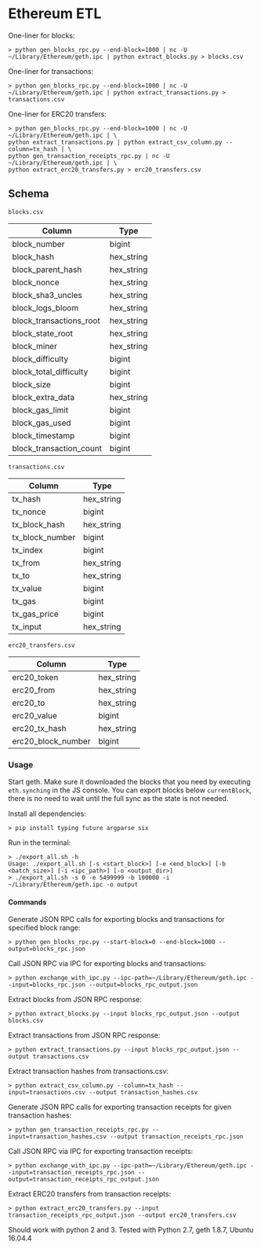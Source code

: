 # Ethereum ETL

One-liner for blocks:

```
> python gen_blocks_rpc.py --end-block=1000 | nc -U ~/Library/Ethereum/geth.ipc | python extract_blocks.py > blocks.csv
```

One-liner for transactions:

```
> python gen_blocks_rpc.py --end-block=1000 | nc -U ~/Library/Ethereum/geth.ipc | python extract_transactions.py > transactions.csv
```

One-liner for ERC20 transfers:

```
> python gen_blocks_rpc.py --end-block=1000 | nc -U ~/Library/Ethereum/geth.ipc | \
python extract_transactions.py | python extract_csv_column.py --column=tx_hash | \
python gen_transaction_receipts_rpc.py | nc -U ~/Library/Ethereum/geth.ipc | \
python extract_erc20_transfers.py > erc20_transfers.csv
```

## Schema

`blocks.csv`

Column                  | Type               |
------------------------|---------------------
block_number            | bigint             |
block_hash              | hex_string         |
block_parent_hash       | hex_string         |
block_nonce             | hex_string         |
block_sha3_uncles       | hex_string         |
block_logs_bloom        | hex_string         |
block_transactions_root | hex_string         |
block_state_root        | hex_string         |
block_miner             | hex_string         |
block_difficulty        | bigint             |
block_total_difficulty  | bigint             |
block_size              | bigint             |
block_extra_data        | hex_string         |
block_gas_limit         | bigint             |
block_gas_used          | bigint             |
block_timestamp         | bigint             |
block_transaction_count | bigint             |

`transactions.csv`

Column              |    Type     |
--------------------|--------------
tx_hash             | hex_string  |
tx_nonce            | bigint      |
tx_block_hash       | hex_string  |
tx_block_number     | bigint      |
tx_index            | bigint      |
tx_from             | hex_string  |
tx_to               | hex_string  |
tx_value            | bigint      |
tx_gas              | bigint      |
tx_gas_price        | bigint      |
tx_input            | hex_string  |

`erc20_transfers.csv`

Column              |    Type     |
--------------------|--------------
erc20_token         | hex_string  |
erc20_from          | hex_string  |
erc20_to            | hex_string  |
erc20_value         | bigint      |
erc20_tx_hash       | hex_string  |
erc20_block_number  | bigint      |

### Usage

Start geth. 
Make sure it downloaded the blocks that you need by executing `eth.synching` in the JS console.
You can export blocks below `currentBlock`, 
there is no need to wait until the full sync as the state is not needed.

Install all dependencies:

```
> pip install typing future argparse six
```

Run in the terminal:

```
> ./export_all.sh -h
Usage: ./export_all.sh [-s <start_block>] [-e <end_block>] [-b <batch_size>] [-i <ipc_path>] [-o <output_dir>]
> ./export_all.sh -s 0 -e 5499999 -b 100000 -i ~/Library/Ethereum/geth.ipc -o output 
```

#### Commands
Generate JSON RPC calls for exporting blocks and transactions for specified block range:

```
> python gen_blocks_rpc.py --start-block=0 --end-block=1000 --output=blocks_rpc.json
```

Call JSON RPC via IPC for exporting blocks and transactions:

```
> python exchange_with_ipc.py --ipc-path=~/Library/Ethereum/geth.ipc --input=blocks_rpc.json --output=blocks_rpc_output.json
```

Extract blocks from JSON RPC response:

```
> python extract_blocks.py --input blocks_rpc_output.json --output blocks.csv
```

Extract transactions from JSON RPC response:

```
> python extract_transactions.py --input blocks_rpc_output.json --output transactions.csv
```

Extract transaction hashes from transactions.csv:

```
> python extract_csv_column.py --column=tx_hash --input=transactions.csv --output transaction_hashes.csv
```

Generate JSON RPC calls for exporting transaction receipts for given transaction hashes:

```
> python gen_transaction_receipts_rpc.py --input=transaction_hashes.csv --output transaction_receipts_rpc.json
```

Call JSON RPC via IPC for exporting transaction receipts:

```
> python exchange_with_ipc.py --ipc-path=~/Library/Ethereum/geth.ipc --input=transaction_receipts_rpc.json --output=transaction_receipts_rpc_output.json
```

Extract ERC20 transfers from transaction receipts:

```
> python extract_erc20_transfers.py --input transaction_receipts_rpc_output.json --output erc20_transfers.csv
```

Should work with python 2 and 3. 
Tested with Python 2.7, geth 1.8.7, Ubuntu 16.04.4



